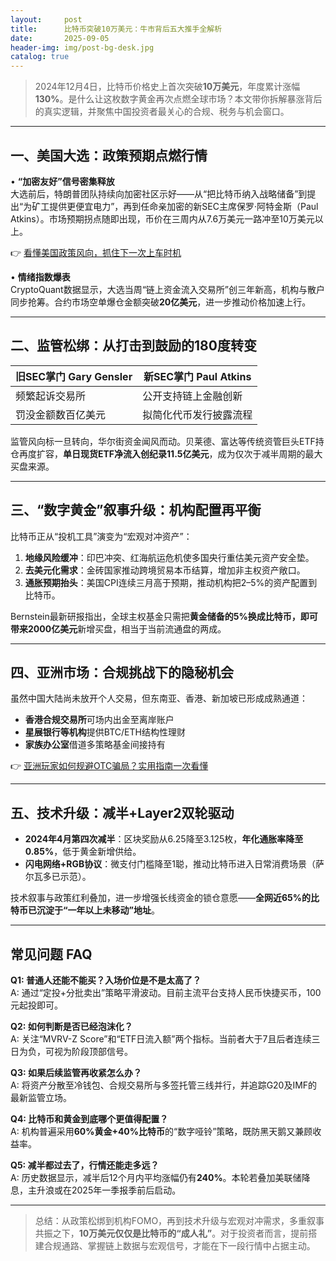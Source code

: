 ```yaml
---
layout:     post
title:      比特币突破10万美元：牛市背后五大推手全解析
date:       2025-09-05
header-img: img/post-bg-desk.jpg
catalog: true
---
```


> 2024年12月4日，比特币价格史上首次突破**10万美元**，年度累计涨幅**130%**。是什么让这枚数字黄金再次点燃全球市场？本文带你拆解暴涨背后的真实逻辑，并聚焦中国投资者最关心的合规、税务与机会窗口。

---

## 一、美国大选：政策预期点燃行情

• **“加密友好”信号密集释放**  
大选前后，特朗普团队持续向加密社区示好——从“把比特币纳入战略储备”到提出“为矿工提供更便宜电力”，再到任命亲加密的新SEC主席保罗·阿特金斯（Paul Atkins）。市场预期拐点随即出现，币价在三周内从7.6万美元一路冲至10万美元以上。  

👉 [看懂美国政策风向，抓住下一次上车时机](https://okxdog.com/)

• **情绪指数爆表**  
CryptoQuant数据显示，大选当周“链上资金流入交易所”创三年新高，机构与散户同步抢筹。合约市场空单爆仓金额突破**20亿美元**，进一步推动价格加速上行。

---

## 二、监管松绑：从打击到鼓励的180度转变

| 旧SEC掌门 Gary Gensler | 新SEC掌门 Paul Atkins |
|------------------------|-----------------------|
| 频繁起诉交易所         | 公开支持链上金融创新 |
| 罚没金额数百亿美元     | 拟简化代币发行披露流程 |

监管风向标一旦转向，华尔街资金闻风而动。贝莱德、富达等传统资管巨头ETF持仓再度扩容，**单日现货ETF净流入创纪录11.5亿美元**，成为仅次于减半周期的最大买盘来源。

---

## 三、“数字黄金”叙事升级：机构配置再平衡

比特币正从“投机工具”演变为“宏观对冲资产”：

1. **地缘风险缓冲**：印巴冲突、红海航运危机使多国央行重估美元资产安全垫。  
2. **去美元化需求**：金砖国家推动跨境贸易本币结算，增加非主权资产敞口。  
3. **通胀预期抬头**：美国CPI连续三月高于预期，推动机构把2–5%的资产配置到比特币。  

Bernstein最新研报指出，全球主权基金只需把**黄金储备的5%**换成比特币，即可带来**2000亿美元**新增买盘，相当于当前流通盘的两成。

---

## 四、亚洲市场：合规挑战下的隐秘机会

虽然中国大陆尚未放开个人交易，但东南亚、香港、新加坡已形成成熟通道：

- **香港合规交易所**可场内出金至离岸账户  
- **星展银行等机构**提供BTC/ETH结构性理财  
- **家族办公室**借道多策略基金间接持有  

👉 [亚洲玩家如何规避OTC骗局？实用指南一次看懂](https://okxdog.com/)

---

## 五、技术升级：减半+Layer2双轮驱动

- **2024年4月第四次减半**：区块奖励从6.25降至3.125枚，**年化通胀率降至0.85%**，低于黄金新增供给。  
- **闪电网络+RGB协议**：微支付门槛降至1聪，推动比特币进入日常消费场景（萨尔瓦多已示范）。  

技术叙事与政策红利叠加，进一步增强长线资金的锁仓意愿——**全网近65%的比特币已沉淀于“一年以上未移动”地址**。

---

## 常见问题 FAQ

**Q1: 普通人还能不能买？入场价位是不是太高了？**  
A: 通过“定投+分批卖出”策略平滑波动。目前主流平台支持人民币快捷买币，100元起投即可。

**Q2: 如何判断是否已经泡沫化？**  
A: 关注“MVRV-Z Score”和“ETF日流入额”两个指标。当前者大于7且后者连续三日为负，可视为阶段顶部信号。

**Q3: 如果后续监管再收紧怎么办？**  
A: 将资产分散至冷钱包、合规交易所与多签托管三线并行，并追踪G20及IMF的最新监管立场。

**Q4: 比特币和黄金到底哪个更值得配置？**  
A: 机构普遍采用**60%黄金+40%比特币**的“数字哑铃”策略，既防黑天鹅又兼顾收益率。

**Q5: 减半都过去了，行情还能走多远？**  
A: 历史数据显示，减半后12个月内平均涨幅仍有**240%**。本轮若叠加美联储降息，主升浪或在2025年一季报季前后启动。

---

> 总结：从政策松绑到机构FOMO，再到技术升级与宏观对冲需求，多重叙事共振之下，**10万美元仅仅是比特币的“成人礼”**。对于投资者而言，提前搭建合规通路、掌握链上数据与宏观信号，才能在下一段行情中占据主动。